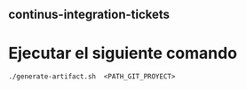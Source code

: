## continus-integration-tickets

# Ejecutar el siguiente comando 
```
./generate-artifact.sh  <PATH_GIT_PROYECT>
